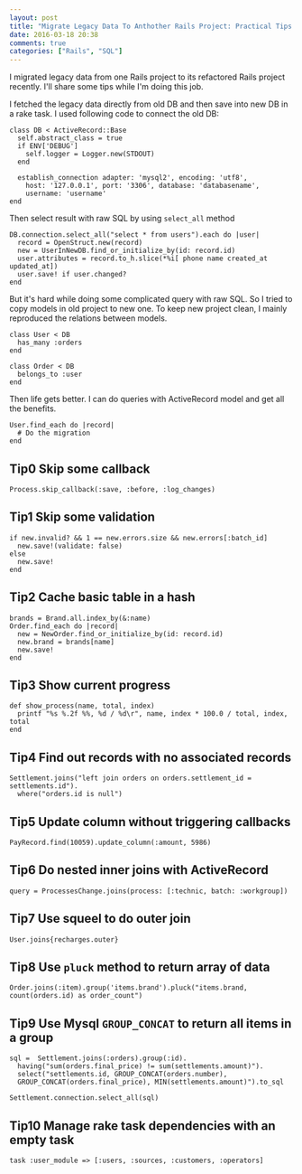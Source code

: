 ```yaml
---
layout: post
title: "Migrate Legacy Data To Anthother Rails Project: Practical Tips About Using ActiveRecord"
date: 2016-03-18 20:38
comments: true
categories: ["Rails", "SQL"]
---
```


I migrated legacy data from one Rails project to its refactored Rails project
recently. I'll share some tips while I'm doing this job.

I fetched the legacy data directly from old DB and then save into new DB in a 
rake task. I used following code to connect the old DB:

    class DB < ActiveRecord::Base
      self.abstract_class = true
      if ENV['DEBUG']
        self.logger = Logger.new(STDOUT)
      end

      establish_connection adapter: 'mysql2', encoding: 'utf8',
        host: '127.0.0.1', port: '3306', database: 'databasename', 
        username: 'username'
    end

Then select result with raw SQL by using `select_all` method

    DB.connection.select_all("select * from users").each do |user|
      record = OpenStruct.new(record)
      new = UserInNewDB.find_or_initialize_by(id: record.id)
      user.attributes = record.to_h.slice(*%i[ phone name created_at updated_at])
      user.save! if user.changed?
    end

But it's hard while doing some complicated query with raw SQL. So I tried to
copy models in old project to new one. To keep new project clean, I mainly
reproduced the relations between models.

    class User < DB
      has_many :orders
    end

    class Order < DB
      belongs_to :user
    end

Then life gets better. I can do queries with ActiveRecord model and get all the
benefits.

    User.find_each do |record|
      # Do the migration
    end

## Tip0 Skip some callback

    Process.skip_callback(:save, :before, :log_changes)

## Tip1 Skip some validation

    if new.invalid? && 1 == new.errors.size && new.errors[:batch_id]
      new.save!(validate: false)
    else
      new.save!
    end

## Tip2 Cache basic table in a hash

    brands = Brand.all.index_by(&:name)
    Order.find_each do |record|
      new = NewOrder.find_or_initialize_by(id: record.id)
      new.brand = brands[name]
      new.save!
    end

## Tip3 Show current progress

    def show_process(name, total, index)
      printf "%s %.2f %%, %d / %d\r", name, index * 100.0 / total, index, total
    end

## Tip4 Find out records with no associated records

    Settlement.joins("left join orders on orders.settlement_id = settlements.id").
      where("orders.id is null")

## Tip5 Update column without triggering callbacks

    PayRecord.find(10059).update_column(:amount, 5986)

## Tip6 Do nested inner joins with ActiveRecord

    query = ProcessesChange.joins(process: [:technic, batch: :workgroup])

## Tip7 Use **squeel** to do outer join

    User.joins{recharges.outer}

## Tip8 Use `pluck` method to return array of data

    Order.joins(:item).group('items.brand').pluck("items.brand, count(orders.id) as order_count")

## Tip9 Use Mysql `GROUP_CONCAT` to return all items in a group

    sql =  Settlement.joins(:orders).group(:id).
      having("sum(orders.final_price) != sum(settlements.amount)").
      select("settlements.id, GROUP_CONCAT(orders.number),
      GROUP_CONCAT(orders.final_price), MIN(settlements.amount)").to_sql

    Settlement.connection.select_all(sql)

## Tip10 Manage rake task dependencies with an empty task

    task :user_module => [:users, :sources, :customers, :operators]
